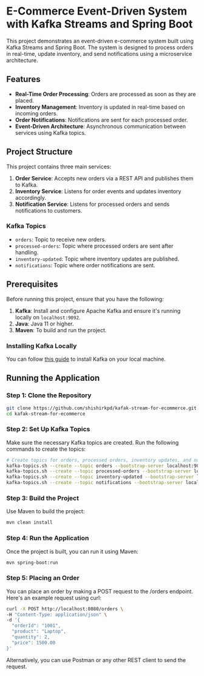 # E-Commerce Event-Driven System with Kafka Streams and Spring Boot

This project demonstrates an event-driven e-commerce system built using Kafka Streams and Spring Boot. The system is designed to process orders in real-time, update inventory, and send notifications using a microservice architecture.

## Features
- **Real-Time Order Processing**: Orders are processed as soon as they are placed.
- **Inventory Management**: Inventory is updated in real-time based on incoming orders.
- **Order Notifications**: Notifications are sent for each processed order.
- **Event-Driven Architecture**: Asynchronous communication between services using Kafka topics.

## Project Structure

This project contains three main services:
1. **Order Service**: Accepts new orders via a REST API and publishes them to Kafka.
2. **Inventory Service**: Listens for order events and updates inventory accordingly.
3. **Notification Service**: Listens for processed orders and sends notifications to customers.

### Kafka Topics
- `orders`: Topic to receive new orders.
- `processed-orders`: Topic where processed orders are sent after handling.
- `inventory-updated`: Topic where inventory updates are published.
- `notifications`: Topic where order notifications are sent.

## Prerequisites

Before running this project, ensure that you have the following:
1. **Kafka**: Install and configure Apache Kafka and ensure it's running locally on `localhost:9092`.
2. **Java**: Java 11 or higher.
3. **Maven**: To build and run the project.

### Installing Kafka Locally

You can follow [this guide](https://kafka.apache.org/quickstart) to install Kafka on your local machine.

## Running the Application

### Step 1: Clone the Repository
```bash
git clone https://github.com/shishirkpd/kafak-stream-for-ecommerce.git
cd kafak-stream-for-ecommerce
```

### Step 2: Set Up Kafka Topics
Make sure the necessary Kafka topics are created. Run the following commands to create the topics:

```bash
# Create topics for orders, processed orders, inventory updates, and notifications
kafka-topics.sh --create --topic orders --bootstrap-server localhost:9092
kafka-topics.sh --create --topic processed-orders --bootstrap-server localhost:9092
kafka-topics.sh --create --topic inventory-updated --bootstrap-server localhost:9092
kafka-topics.sh --create --topic notifications --bootstrap-server localhost:9092
```
### Step 3: Build the Project
Use Maven to build the project:

```bash
mvn clean install
```
### Step 4: Run the Application
Once the project is built, you can run it using Maven:

```bash
mvn spring-boot:run
```

### Step 5: Placing an Order
You can place an order by making a POST request to the /orders endpoint. Here's an example request using curl:

```bash
curl -X POST http://localhost:8080/orders \
-H "Content-Type: application/json" \
-d '{
  "orderId": "1001",
  "product": "Laptop",
  "quantity": 2,
  "price": 1500.00
}'
```
Alternatively, you can use Postman or any other REST client to send the request.

